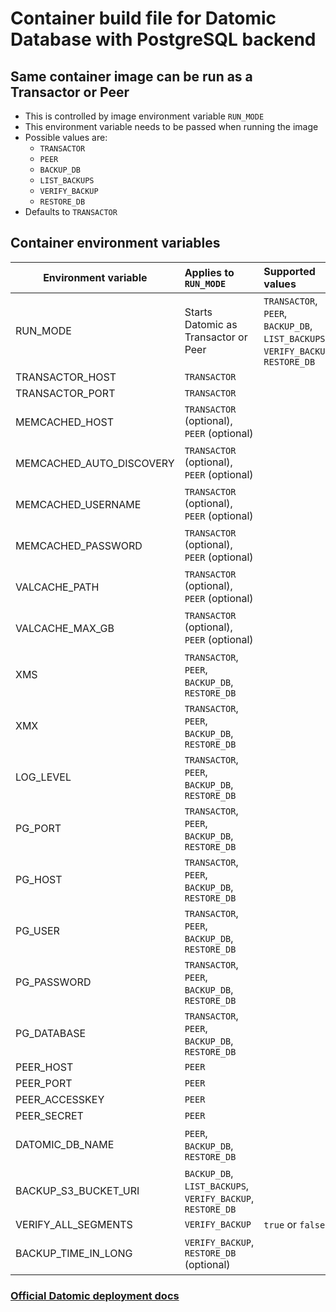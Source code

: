 # Container build file for Datomic Database with PostgreSQL backend

## Same container image can be run as a Transactor or Peer
- This is controlled by image environment variable `RUN_MODE`
- This environment variable needs to be passed when running the image
- Possible values are:
  - `TRANSACTOR`
  - `PEER`
  - `BACKUP_DB`
  - `LIST_BACKUPS`
  - `VERIFY_BACKUP` 
  - `RESTORE_DB` 
- Defaults to `TRANSACTOR`


## Container environment variables

| Environment variable     | Applies to `RUN_MODE`                                      | Supported values                                                                 | Default value              |
|--------------------------|:-----------------------------------------------------------|:---------------------------------------------------------------------------------|----------------------------|
| RUN_MODE                 | Starts Datomic as Transactor or Peer                       | `TRANSACTOR`, `PEER`, `BACKUP_DB`, `LIST_BACKUPS`, `VERIFY_BACKUP`, `RESTORE_DB` | `TRANSACTOR`               |
| TRANSACTOR_HOST          | `TRANSACTOR`                                               |                                                                                  | `localhost`                |
| TRANSACTOR_PORT          | `TRANSACTOR`                                               |                                                                                  | `4334`                     |
| MEMCACHED_HOST           | `TRANSACTOR` (optional), `PEER` (optional)                 |                                                                                  | **None, provided by user** |
| MEMCACHED_AUTO_DISCOVERY | `TRANSACTOR` (optional), `PEER` (optional)                 |                                                                                  | **None, provided by user** |
| MEMCACHED_USERNAME       | `TRANSACTOR` (optional), `PEER` (optional)                 |                                                                                  | **None, provided by user** |
| MEMCACHED_PASSWORD       | `TRANSACTOR` (optional), `PEER` (optional)                 |                                                                                  | **None, provided by user** |
| VALCACHE_PATH            | `TRANSACTOR` (optional), `PEER` (optional)                 |                                                                                  | **None, provided by user** |
| VALCACHE_MAX_GB          | `TRANSACTOR` (optional), `PEER` (optional)                 |                                                                                  | **None, provided by user** |
| XMS                      | `TRANSACTOR`, `PEER`, `BACKUP_DB`, `RESTORE_DB`            |                                                                                  | `4g`                       |
| XMX                      | `TRANSACTOR`, `PEER`, `BACKUP_DB`, `RESTORE_DB`            |                                                                                  | `4g`                       |
| LOG_LEVEL                | `TRANSACTOR`, `PEER`, `BACKUP_DB`, `RESTORE_DB`            |                                                                                  | `5432`                     |
| PG_PORT                  | `TRANSACTOR`, `PEER`, `BACKUP_DB`, `RESTORE_DB`            |                                                                                  | `5432`                     |
| PG_HOST                  | `TRANSACTOR`, `PEER`, `BACKUP_DB`, `RESTORE_DB`            |                                                                                  | **None, provided by user** |
| PG_USER                  | `TRANSACTOR`, `PEER`, `BACKUP_DB`, `RESTORE_DB`            |                                                                                  | **None, provided by user** |
| PG_PASSWORD              | `TRANSACTOR`, `PEER`, `BACKUP_DB`, `RESTORE_DB`            |                                                                                  | **None, provided by user** |
| PG_DATABASE              | `TRANSACTOR`, `PEER`, `BACKUP_DB`, `RESTORE_DB`            |                                                                                  | **None, provided by user** |
| PEER_HOST                | `PEER`                                                     |                                                                                  | `localhost`                |
| PEER_PORT                | `PEER`                                                     |                                                                                  | `8998`                     |
| PEER_ACCESSKEY           | `PEER`                                                     |                                                                                  | `myaccesskey`              |
| PEER_SECRET              | `PEER`                                                     |                                                                                  | `mysecret`                 |
| DATOMIC_DB_NAME          | `PEER`, `BACKUP_DB`, `RESTORE_DB`                          |                                                                                  | **None, provided by user** |
| BACKUP_S3_BUCKET_URI     | `BACKUP_DB`, `LIST_BACKUPS`, `VERIFY_BACKUP`, `RESTORE_DB` |                                                                                  | **None, provided by user** |
| VERIFY_ALL_SEGMENTS      | `VERIFY_BACKUP`                                            | `true` or `false`                                                                | `true`                     |
| BACKUP_TIME_IN_LONG      | `VERIFY_BACKUP`, `RESTORE_DB` (optional)                   |                                                                                  | **None, provided by user** |


### [Official Datomic deployment docs](https://docs.datomic.com/pro/operation/deployment.html)
